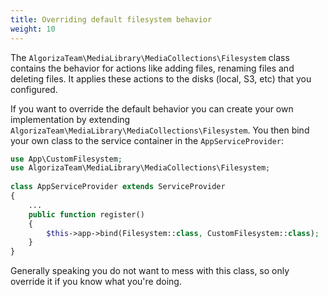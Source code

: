```yaml
---
title: Overriding default filesystem behavior
weight: 10
---
```


The `AlgorizaTeam\MediaLibrary\MediaCollections\Filesystem` class contains the behavior for actions like adding files, renaming files and deleting files. It applies these actions to the disks (local, S3, etc) that you configured.

If you want to override the default behavior you can create your own implementation by extending `AlgorizaTeam\MediaLibrary\MediaCollections\Filesystem`. You then bind your own class to the service container in the `AppServiceProvider`:

```php
use App\CustomFilesystem;
use AlgorizaTeam\MediaLibrary\MediaCollections\Filesystem;
 
class AppServiceProvider extends ServiceProvider
{
    ...
    public function register()
    {
        $this->app->bind(Filesystem::class, CustomFilesystem::class);
    }
}
```

Generally speaking you do not want to mess with this class, so only override it if you know what you're doing.
